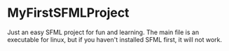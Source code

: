 # MyFirstSFMLProject
Just an easy SFML project for fun and learning.
The main file is an executable for linux, but if you haven't installed SFML first, it will not work.
